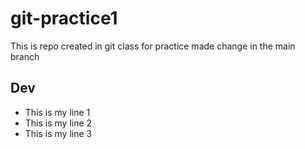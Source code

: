 # git-practice1
This is repo created in git class for practice 
made change in the main branch 


## Dev
- This is my line 1
- This is my line 2
- This is my line 3



